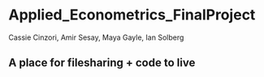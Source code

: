 # Applied_Econometrics_FinalProject
Cassie Cinzori, Amir Sesay, Maya Gayle, Ian Solberg


## A place for filesharing + code to live
